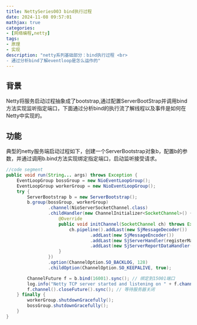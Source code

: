 ```yaml
---
title: NettySeries003 bind执行过程
date: 2024-11-08 09:57:01
mathjax: true
categories:
- [网络编程,netty]
tags:
- 原理
- 实现
description: "netty系列基础部分：bind执行过程 <br>
- 通过分析bind了解eventloop是怎么运作的"
---
```


## 背景

Netty将服务启动过程抽象成了bootstrap,通过配置ServerBootStrap并调用bind方法实现监听指定端口，下面通过分析bind的执行流了解线程以及事件是如何在Netty中实现的。

## 功能

典型的netty服务端启动过程如下，创建一个ServerBootstrap对象b，配置b的参数，并通过调用b.bind方法实现绑定指定端口，启动监听接受请求。

```JAVA .{line-numbers}
//code segment
public void run(String... args) throws Exception {
    EventLoopGroup bossGroup = new NioEventLoopGroup();
    EventLoopGroup workerGroup = new NioEventLoopGroup();
    try {
        ServerBootstrap b = new ServerBootstrap();
        b.group(bossGroup, workerGroup)
                .channel(NioServerSocketChannel.class)
                .childHandler(new ChannelInitializer<SocketChannel>() {
                    @Override
                    public void initChannel(SocketChannel ch) throws Exception {
                        ch.pipeline().addLast(new SjMessageDecoder())
                                .addLast(new SjMessageEncoder())
                                .addLast(new SjServerHandler(registerMap))
                                .addLast(new SjServerReportDataHandler());
                    }
                })
                .option(ChannelOption.SO_BACKLOG, 128)
                .childOption(ChannelOption.SO_KEEPALIVE, true);

        ChannelFuture f = b.bind(16001).sync(); // 绑定到15001端口
        log.info("Netty TCP server started and listening on " + f.channel().localAddress());
        f.channel().closeFuture().sync(); // 等待服务器关闭
    } finally {
        workerGroup.shutdownGracefully();
        bossGroup.shutdownGracefully();
    }
}
```

